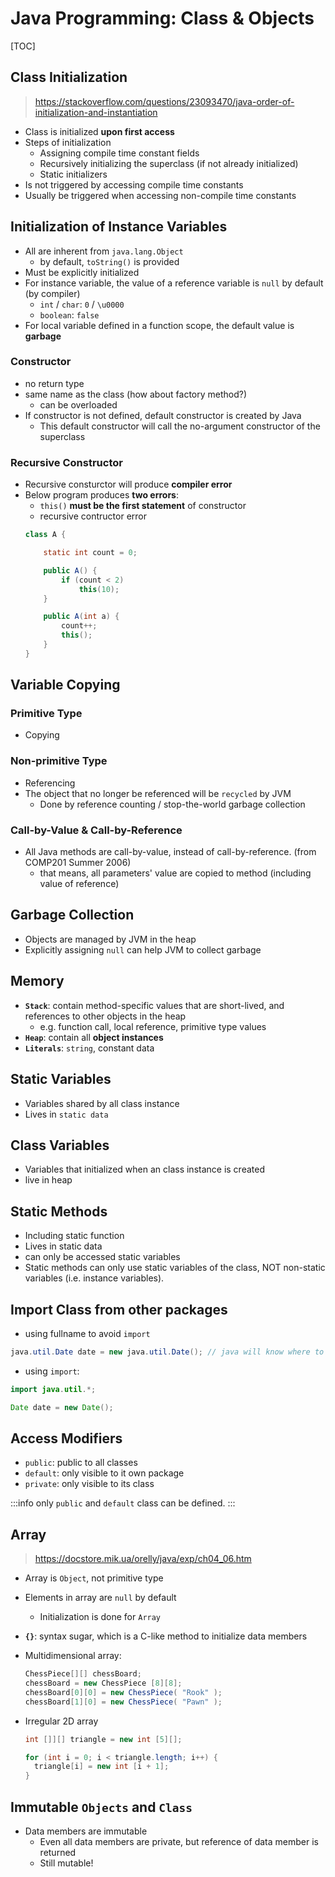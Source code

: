 # Java Programming: Class & Objects

[TOC]

## Class Initialization
> https://stackoverflow.com/questions/23093470/java-order-of-initialization-and-instantiation

* Class is initialized **upon first access**
* Steps of initialization
  * Assigning compile time constant fields
  * Recursively initializing the superclass (if not already initialized)
  * Static initializers
* Is not triggered by accessing compile time constants
* Usually be triggered when accessing non-compile time constants

## Initialization of Instance Variables

* All are inherent from `java.lang.Object`
  * by default, `toString()` is provided
* Must be explicitly initialized
* For instance variable, the value of a reference variable is `null` by default (by compiler)
  * `int` / `char`: `0` / `\u0000`
  * `boolean`: `false`
* For local variable defined in a function scope, the default value is **garbage** 

### Constructor

* no return type
* same name as the class (how about factory method?)
  * can be overloaded
* If constructor is not defined, default constructor is created by Java
  * This default constructor will call the no-argument constructor of the superclass

### Recursive Constructor

* Recursive consturctor will produce **compiler error**
* Below program produces **two errors**:
  * `this()` **must be the first statement** of constructor
  * recursive contructor error
  ```java
  class A {

      static int count = 0;

      public A() {
          if (count < 2)
              this(10);
      }

      public A(int a) {
          count++;
          this();
      }
  }
  ```

## Variable Copying

### Primitive Type

* Copying

### Non-primitive Type

* Referencing
* The object that no longer be referenced will be `recycled` by JVM
  * Done by reference counting / stop-the-world garbage collection

### Call-by-Value & Call-by-Reference

* All Java methods are call-by-value, instead of call-by-reference. (from COMP201 Summer 2006)
  * that means, all parameters' value are copied to method (including value of reference)


## Garbage Collection
* Objects are managed by JVM in the heap
* Explicitly assigning `null` can help JVM to collect garbage

## Memory
* **`Stack`**: contain method-specific values that are short-lived, and references to other objects in the heap
  * e.g. function call, local reference, primitive type values
* **`Heap`**: contain all **object instances**
* **`Literals`**: `string`, constant data

## Static Variables

* Variables shared by all class instance
* Lives in `static data`

## Class Variables
* Variables that initialized when an class instance is created
* live in heap
 
## Static Methods
* Including static function
* Lives in static data
* can only be accessed static variables
* Static methods can only use static variables of the class, NOT non-static variables (i.e. instance variables).

## Import Class from other packages
* using fullname to avoid `import`

```java
java.util.Date date = new java.util.Date(); // java will know where to find
```

* using `import`:

```java
import java.util.*;

Date date = new Date();
```

## Access Modifiers

* `public`: public to all classes
* `default`: only visible to it own package
* `private`: only visible to its class

:::info
only `public` and `default` class can be defined.
:::

## Array

> https://docstore.mik.ua/orelly/java/exp/ch04_06.htm

* Array is `Object`, not primitive type
* Elements in array are `null` by default
  * Initialization is done for `Array`
* **`{}`**: syntax sugar, which is a C-like method to initialize data members

* Multidimensional array:
  ```java
  ChessPiece[][] chessBoard;
  chessBoard = new ChessPiece [8][8];
  chessBoard[0][0] = new ChessPiece( "Rook" ); 
  chessBoard[1][0] = new ChessPiece( "Pawn" );
  ```

* Irregular 2D array
  
  ```java
  int []][] triangle = new int [5][];
  
  for (int i = 0; i < triangle.length; i++) {    
    triangle[i] = new int [i + 1];
  }
  ```

## Immutable `Objects` and `Class`

* Data members are immutable
  * Even all data members are private, but reference of data member is returned
  * Still mutable!